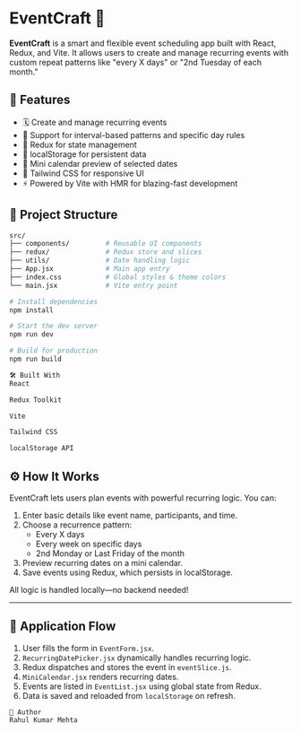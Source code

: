 # EventCraft 🎯

**EventCraft** is a smart and flexible event scheduling app built with React, Redux, and Vite. It allows users to create and manage recurring events with custom repeat patterns like "every X days" or "2nd Tuesday of each month."

## 🔧 Features

- 🗓️ Create and manage recurring events
- 🔁 Support for interval-based patterns and specific day rules
- 🧠 Redux for state management
- 💾 localStorage for persistent data
- 📆 Mini calendar preview of selected dates
- 🎨 Tailwind CSS for responsive UI
- ⚡ Powered by Vite with HMR for blazing-fast development

## 📁 Project Structure

```bash
src/
├── components/         # Reusable UI components
├── redux/              # Redux store and slices
├── utils/              # Date handling logic
├── App.jsx             # Main app entry
├── index.css           # Global styles & theme colors
└── main.jsx            # Vite entry point

# Install dependencies
npm install

# Start the dev server
npm run dev

# Build for production
npm run build

🛠️ Built With
React

Redux Toolkit

Vite

Tailwind CSS

localStorage API

```
## ⚙️ How It Works

EventCraft lets users plan events with powerful recurring logic. You can:

1. Enter basic details like event name, participants, and time.
2. Choose a recurrence pattern:
   - Every X days
   - Every week on specific days
   - 2nd Monday or Last Friday of the month
3. Preview recurring dates on a mini calendar.
4. Save events using Redux, which persists in localStorage.

All logic is handled locally—no backend needed!

---

## 🔄 Application Flow

1. User fills the form in `EventForm.jsx`.
2. `RecurringDatePicker.jsx` dynamically handles recurring logic.
3. Redux dispatches and stores the event in `eventSlice.js`.
4. `MiniCalendar.jsx` renders recurring dates.
5. Events are listed in `EventList.jsx` using global state from Redux.
6. Data is saved and reloaded from `localStorage` on refresh.



```
🙌 Author
Rahul Kumar Mehta

